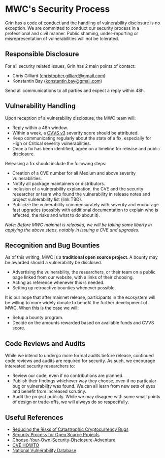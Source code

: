 # MWC's Security Process

Grin has a [code of conduct](CODE_OF_CONDUCT.md) and the handling of vulnerability disclosure is no exception. We are committed to conduct our security process in a professional and civil manner. Public shaming, under-reporting or misrepresentation of vulnerabilities will not be tolerated.

## Responsible Disclosure

For all security related issues, Grin has 2 main points of contact:

* Chris Gilliard (christopher.gilliard@gmail.com)
* Konstantin Bay (konstantin.bay@gmail.com)

Send all communications to all parties and expect a reply within 48h.

## Vulnerability Handling

Upon reception of a vulnerability disclosure, the MWC team will:

* Reply within a 48h window.
* Within a week, a [CVVS v3](https://nvd.nist.gov/vuln-metrics/cvss/v3-calculator) severity score should be attributed.
* Keep communicating regularly about the state of a fix, especially for High or Critical severity vulnerabilities.
* Once a fix has been identified, agree on a timeline for release and public disclosure.

Releasing a fix should include the following steps:

* Creation of a CVE number for all Medium and above severity vulnerabilities.
* Notify all package maintainers or distributors.
* Inclusion of a vulnerability explanation, the CVE and the security researcher or team who found the vulnerability in release notes and project vulnerability list (link TBD).
* Publicize the vulnerability commensurately with severity and encourage fast upgrades (possibly with additional documentation to explain who is affected, the risks and what to do about it).

_Note: Before MWC mainnet is released, we will be taking some liberty in applying the above steps, notably in issuing a CVE and upgrades._

## Recognition and Bug Bounties

As of this writing, MWC is a **traditional open source project**. A bounty may be awarded should a vulnerability be disclosed.
* Advertising the vulnerability, the researchers, or their team on a public page linked from our website, with a links of their choosing.
* Acting as reference whenever this is needed.
* Setting up retroactive bounties whenever possible.

It is our hope that after mainnet release, participants in the ecosystem will be willing to more widely donate to benefit the further development of MWC. When this is the case we will:

* Setup a bounty program.
* Decide on the amounts rewarded based on available funds and CVVS score.

## Code Reviews and Audits

While we intend to undergo more formal audits before release, continued code reviews and audits are required for security. As such, we encourage interested security researchers to:

* Review our code, even if no contributions are planned.
* Publish their findings whichever way they choose, even if no particular bug or vulnerability was found. We can all learn from new sets of eyes and benefit from increased scrutiny.
* Audit the project publicly. While we may disagree with some small points of design or trade-offs, we will always do so respectfully.

## Useful References

* [Reducing the Risks of Catastrophic Cryptocurrency Bugs](https://medium.com/mit-media-lab-digital-currency-initiative/reducing-the-risk-of-catastrophic-cryptocurrency-bugs-dcdd493c7569)
* [Security Process for Open Source Projects](https://alexgaynor.net/2013/oct/19/security-process-open-source-projects/)
* [Choose-Your-Own-Security-Disclosure-Adventure](http://hackingdistributed.com/2018/05/30/choose-your-own-security-disclosure-adventure/)
* [CVE HOWTO](https://github.com/RedHatProductSecurity/CVE-HOWTO)
* [National Vulnerability Database](https://nvd.nist.gov/)


